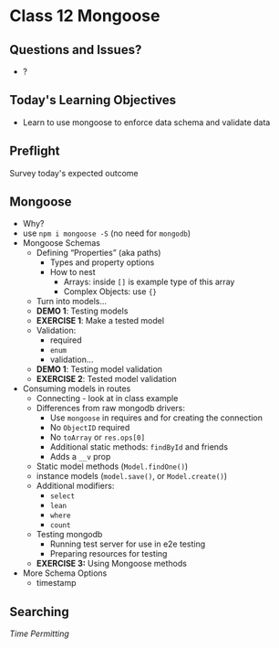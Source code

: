 # Class 12 Mongoose

## Questions and Issues?
* ?

## Today's Learning Objectives
* Learn to use mongoose to enforce data schema and
validate data

## Preflight

Survey today's expected outcome

## Mongoose
* Why?
* use `npm i mongoose -S` (no need for `mongodb`)
* Mongoose Schemas
	* Defining “Properties” (aka paths)
		* Types and property options
		* How to nest
			* Arrays: inside `[]` is example type of this array
			* Complex Objects: use `{}`
	* Turn into models...
	* **DEMO 1**: Testing models
    * **EXERCISE 1**: Make a tested model
	* Validation:
    	* required
		* `enum`
		* validation...
	* **DEMO 1**: Testing model validation
    * **EXERCISE 2**: Tested model validation
* Consuming models in routes
    * Connecting - look at in class example
    * Differences from raw mongodb drivers:
        * Use `mongoose` in requires and for creating the connection
        * No `ObjectID` required
        * No `toArray` or `res.ops[0]`
        * Additional static methods: `findById` and friends
        * Adds a `__v` prop
	* Static model methods (`Model.findOne()`)
	* instance models (`model.save()`, or `Model.create()`)
	* Additional modifiers:
		* `select`
		* `lean`
		* `where`
		* `count`
    * Testing mongodb
        * Running test server for use in e2e testing
        * Preparing resources for testing
    * **EXERCISE 3:** Using Mongoose methods
* More Schema Options
	* timestamp

## Searching

_Time Permitting_